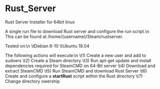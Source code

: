 # Rust_Server
Rust Server Installer for 64bit linux

A single run file to download Rust server and configure the run script.\n
This can be found at /home/{username}/Steam/rustserver.

Tested on:\n
  \tDebian 8-10
  \tUbuntu 18.04

The following actions will execute:\n
  \t1) Create a new user and add to sudoers
  \t2) Create a Steam directory
  \t3) Run apt-get update and install dependencies required for SteamCMD on 64-Bit server
  \t4) Download and extract SteamCMD
  \t5) Run SteamCMD and download Rust Server
  \t6) Create and configure a **startRust** script within the Rust directory
  \t7) Change directory owership
